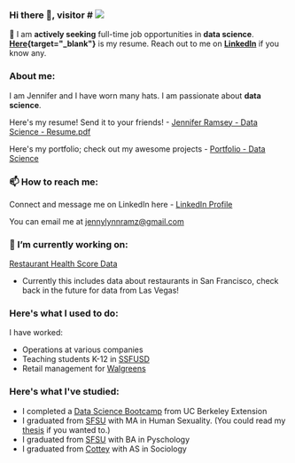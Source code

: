### Hi there 👋, visitor # <img src="https://profile-counter.glitch.me/jennylynnramz/count.svg" />
📣 I am **actively seeking** full-time job opportunities in **data science**. **[Here](https://github.com/jennylynnramz/Resume/blob/master/Jennifer%20Ramsey%20-%20Data%20Science%20-%20Resume.pdf){target="_blank"}** is my resume. Reach out to me on **[LinkedIn](https://www.linkedin.com/in/jennylynnramz/)** if you know any.



### **About me:**

I am Jennifer and I have worn many hats. I am passionate about **data science**.

Here's my resume! Send it to your friends! - [Jennifer Ramsey - Data Science - Resume.pdf](https://github.com/jennylynnramz/Resume/blob/master/Jennifer%20Ramsey%20-%20Data%20Science%20-%20Resume.pdf)

Here's my portfolio; check out my awesome projects - [Portfolio - Data Science](https://jennylynnramz.com/)

### **📫 How to reach me:**

Connect and message me on LinkedIn here - [LinkedIn Profile](https://www.linkedin.com/in/jennylynnramz/)

You can email me at <jennylynnramz@gmail.com>

### **🔭 I’m currently working on:**

[Restaurant Health Score Data](http://jennylynnramz.com/RestaurantHealthScores/)

 * Currently this includes data about restaurants in San Francisco, check back in the future for data from Las Vegas!

### **Here's what I used to do:**

I have worked:
  * Operations at various companies
  * Teaching students K-12 in [SSFUSD](https://www.ssfusd.org/)
  * Retail management for [Walgreens](https://www.walgreens.com/)


### **Here's what I've studied:**

  * I completed a [Data Science Bootcamp](https://bootcamp.berkeley.edu/data/) from UC Berkeley Extension
  * I graduated from [SFSU](https://www.sfsu.edu/) with MA in Human Sexuality. (You could read my [thesis](http://sfsu-dspace.calstate.edu/bitstream/handle/10211.3/203962/AS362018HMSXR36.pdf?sequence=1) if you wanted to.)
  * I graduated from [SFSU](https://www.sfsu.edu/) with BA in Pyschology
  * I graduated from [Cottey](https://cottey.edu/) with AS in Sociology

<!--
**jennylynnramz/jennylynnramz** is a ✨ _special_ ✨ repository because its `README.md` (this file) appears on your GitHub profile.

Here are some ideas to get you started:


- 🌱 I’m currently learning ...
- 👯 I’m looking to collaborate on ...
- 🤔 I’m looking for help with ...
- 💬 Ask me about ...

- 😄 Pronouns: ...
- ⚡ Fun fact: ...
-->
